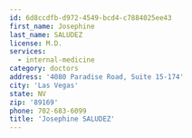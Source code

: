 ```yaml
---
id: 6d8ccdfb-d972-4549-bcd4-c7884025ee43
first_name: Josephine
last_name: SALUDEZ
license: M.D.
services:
  - internal-medicine
category: doctors
address: '4080 Paradise Road, Suite 15-174'
city: 'Las Vegas'
state: NV
zip: '89169'
phone: 702-683-6099
title: 'Josephine SALUDEZ'
---
```

